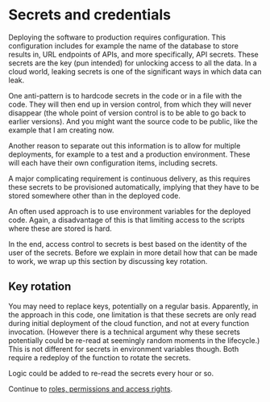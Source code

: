 # Secrets and credentials
<!---
-->
Deploying the software to production requires configuration.
This configuration includes for example the name of the database to store
results in, URL endpoints of APIs, and more specifically,
API secrets.
These secrets are the key (pun intended) for unlocking access to all the data. In a cloud world,
leaking secrets is one of the significant ways in which data
can leak.

One anti-pattern is to hardcode secrets in the code or in a file with the code. They will then end up in version control,
from which they will never disappear (the whole point of version control is to be able to go back to earlier versions). And you might want the source code to be public,
like the example that I am creating now.

Another reason to separate out this information is to allow for multiple deployments, for example to a test and a production environment. These will each have their own configuration items, including secrets.

A major complicating requirement is continuous delivery, as this requires these secrets to be provisioned automatically, implying that they have to be stored somewhere other than in the deployed code.

An often used approach is to use environment variables for the deployed code. Again, a disadvantage of this is that limiting access to the scripts where these are stored is hard.

In the end, access control to secrets is best based on the identity of the user of the secrets.
Before we explain in more detail how that can be made to work, we wrap up this section by discussing key rotation.

## Key rotation
You may need to replace keys, potentially on a regular basis.
Apparently, in the approach in this code, one limitation is that these secrets are only read during initial deployment of the cloud function, and not at every function invocation. (However there is a technical argument why these secrets potentially could be re-read at seemingly random moments in the lifecycle.) This is not different for secrets in environment
variables though. Both require a redeploy of the function to rotate the secrets.

Logic could be added to re-read the secrets every hour or so.

Continue to [roles, permissions and access rights](rights.md).
